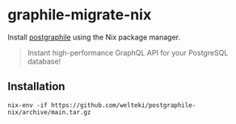 # graphile-migrate-nix

Install [postgraphile](https://github.com/graphile/postgraphile) using the Nix package manager.

> Instant high-performance GraphQL API for your PostgreSQL database!

## Installation

```
nix-env -if https://github.com/welteki/postgraphile-nix/archive/main.tar.gz
```

